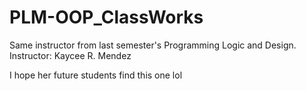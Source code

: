 # PLM-OOP_ClassWorks

Same instructor from last semester's Programming Logic and Design.
Instructor: Kaycee R. Mendez

I hope her future students find this one lol
